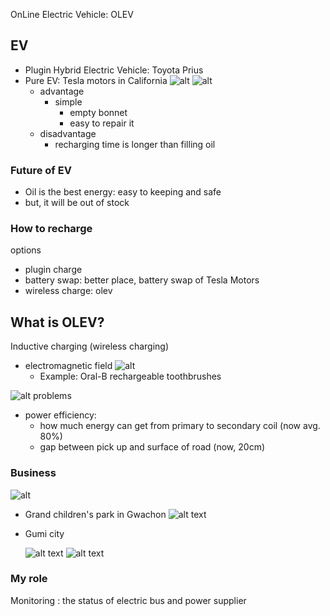 OnLine Electric Vehicle: OLEV

## EV

* Plugin Hybrid Electric Vehicle: Toyota Prius 
* Pure EV: Tesla motors in California
![alt][teslastock]
![alt][models]
  * advantage
    * simple 
      * empty bonnet
      * easy to repair it
  * disadvantage
    * recharging time is longer than filling oil

### Future of EV
* Oil is the best energy: easy to keeping and safe
* but, it will be out of stock

### How to recharge

options
* plugin charge
* battery swap: better place, battery swap of Tesla Motors
* wireless charge: olev
 

## What is OLEV?
<!--
From 2008
I'm not an electric engineer, but software engineer.
I don't know deep inside of electricity and devices about electricity.
I've just pick up this knowlegde from my previous work.
http://en.wikipedia.org/wiki/Online_Electric_Vehicle

http://en.wikipedia.org/wiki/Inductive_charging#Electric_vehicles
-->

Inductive charging (wireless charging)
* electromagnetic field
  ![alt][electromagnetic]
  * Example: Oral-B rechargeable toothbrushes

<!--
http://en.wikipedia.org/wiki/Electromagnetic_field
http://en.wikipedia.org/wiki/Inductive_coupling
Resonant inductive coupling
 passive RFID tags and contactless smart cards.
-->

![alt][olevcoupling]
problems
* power efficiency:
  * how much energy can get from primary to secondary coil (now avg. 80%)
  * gap between pick up and surface of road (now, 20cm)

  

### Business
![alt][map]
* Grand children's park in Gwachon ![alt text][grandpark]
* Gumi city 

  ![alt text][gumi1] ![alt text][gumi2]

### My role
Monitoring : the status of electric bus and power supplier


[grandpark]: images/grand_park.png "Grand Children's Park"
[gumi1]: images/gumi.JPG "Gumi"
[gumi2]: images/gumi2.jpg "Gumi"
[electromagnetic]: images/electromagnetic_field.png 
[olevcoupling]: images/olev_coupling.gif
[map]: images/map.png
[teslastock]: images/tesla_stock.png
[models]: images/models.png
